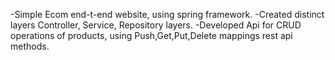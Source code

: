 -Simple Ecom end-t-end website, using spring framework.
-Created distinct layers Controller, Service, Repository layers.
-Developed Api for CRUD operations of products, using Push,Get,Put,Delete mappings rest api methods.
